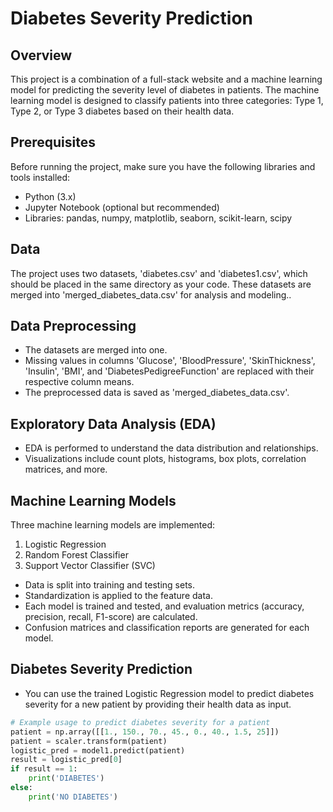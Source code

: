 # Diabetes Severity Prediction

## Overview

This project is a combination of a full-stack website and a machine learning model for predicting the severity level of diabetes in patients. The machine learning model is designed to classify patients into three categories: Type 1, Type 2, or Type 3 diabetes based on their health data.

## Prerequisites

Before running the project, make sure you have the following libraries and tools installed:

- Python (3.x)
- Jupyter Notebook (optional but recommended)
- Libraries: pandas, numpy, matplotlib, seaborn, scikit-learn, scipy

## Data

The project uses two datasets, 'diabetes.csv' and 'diabetes1.csv', which should be placed in the same directory as your code. These datasets are merged into 'merged_diabetes_data.csv' for analysis and modeling..

## Data Preprocessing

- The datasets are merged into one.
- Missing values in columns 'Glucose', 'BloodPressure', 'SkinThickness', 'Insulin', 'BMI', and 'DiabetesPedigreeFunction' are replaced with their respective column means.
- The preprocessed data is saved as 'merged_diabetes_data.csv'.

## Exploratory Data Analysis (EDA)

- EDA is performed to understand the data distribution and relationships.
- Visualizations include count plots, histograms, box plots, correlation matrices, and more.

## Machine Learning Models

Three machine learning models are implemented:

1. Logistic Regression
2. Random Forest Classifier
3. Support Vector Classifier (SVC)

- Data is split into training and testing sets.
- Standardization is applied to the feature data.
- Each model is trained and tested, and evaluation metrics (accuracy, precision, recall, F1-score) are calculated.
- Confusion matrices and classification reports are generated for each model.

## Diabetes Severity Prediction

- You can use the trained Logistic Regression model to predict diabetes severity for a new patient by providing their health data as input.



```python
# Example usage to predict diabetes severity for a patient
patient = np.array([[1., 150., 70., 45., 0., 40., 1.5, 25]])
patient = scaler.transform(patient)
logistic_pred = model1.predict(patient)
result = logistic_pred[0]
if result == 1:
    print('DIABETES')
else:
    print('NO DIABETES')
